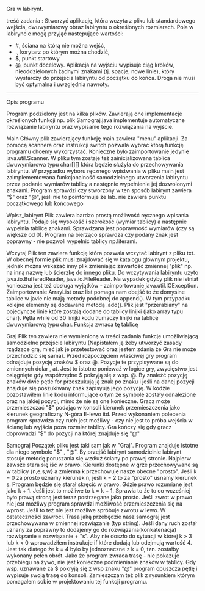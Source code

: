 Gra w labirynt. 

treść zadania : 
  Stworzyć aplikację, która wczyta z pliku lub standardowego wejścia, dwuwymiarowy obraz labiryntu o określonych rozmiarach. Pola w labiryncie mogą przyjąć następujące wartości:
  - #, ściana na którą nie można wejść,
  - ., korytarz po którym można chodzić,
  - $, punkt startowy
  - @, punkt docelowy.
  Aplikacja na wyjściu wypisuje ciąg kroków, nieoddzielonych żadnymi znakami (tj. spacje, nowe linie), który wystarczy do przejścia labiryntu od początku do końca. Droga nie musi być optymalna i uwzględnia nawroty.

----------------------------------------------------------------------------------------------------------------------
Opis programu 

Program podzielony jest na kilka plików. Zawierają one implementacje określonych funkcji np. plik Samograj.java implementuje automatyczne rozwiązanie labiryntu oraz wypisanie tego rozwiązania na wyjście. 

  Main
  Główny plik zawierający funkcję main zawiera "menu" aplikacji. Za pomocą scannera oraz instrukcji switch pozwala wybrać którą funkcję programu chcemy wykorzystać. Konieczne było zaimportowanie jedynie java.util.Scanner. W pliku tym zostaje też zainicjalizowana tablica dwuwymiarowa typu char[][] która będzie służyła do przechowywania labiryntu.
  W przypadku wyboru ręcznego wpistwania w pliku main jest zaimplementowana funkcjonalność samodzielnego utworzenia labiryntu przez podanie wymiarów tablicy a następnie wypełnienie jej dozwolonymi znakami. Program sprawdzi czy stworzony w ten sposób labirynt zawiera "$" oraz "@", jeśli nie to poinformuje że lab. nie zawiera punktu początkowego lub końcowego 

  Wpisz_labirynt
  Plik zawiera bardzo prostą możliwość ręcznego wpisania labiryntu. Podaje się wysokość i szerokość (wymiar tablicy) a następnie wypełnia tablicę znakami. Sprawdzana jest poprawność wymiarów (czy są większe od 0). Program na bierząco sprawdza czy podany znak jest poprawny - nie pozwoli wypełnić tablicy np.literami.

  Wczytaj
  Plik ten zawiera funkcję która pozwala wczytać labirynt z pliku txt. W obecnej formie plik musi znajdować się w katalogu głównym projektu, jednak można wskazać inny plik zmieniając zawartość zmiennej "plik" np. na inną nazwę lub ścierzkę do innego pliku. 
  Do wczytywania labiryntu użyto java.io.BufferedReader, java.io.FileReader. Na wypadek gdyby plik nie istniał konieczna jest też obsługa wyjątków - zaimportowanie java.util.IOException. Zaimportowanie ArrayList oraz list pomaga nam obejść to że domyślne tablice w 
  javie nie mają metody podobnej do append(). W tym przypadku kolejne elementy są dodawane metodą .add().
  Plik jest "przerabiany" na pojedyncze linie które zostają dodane do tablicy linijki (jako array typu char). Pętla while od 30 linijki kodu tłumaczy linijki na tablicę dwuwymiarową typu char. Funkcja zwraca tę tablicę

  Graj
  Plik ten zawiera nie wymienioną w treści zadania funkcję umożliwiającą samodzielne przejście labiryntu (Napistałem ją żeby utworzyć zasady rządzące grą, mieć jak je przetestować oraz jestem zdania że Gra nie może przechodzić się sama).
  Przed rozpoczęciem właściwej gry program odnajduje pozycję znaków $ oraz @. Pozycje te przypisywane są do zmiennych dolar , at. Jest to istotne ponieważ w logice gry, zwycięstwo jest osiągnięte gdy współrzędne $ pokryją się z wsp. @.
  By znaleźć pozycję znaków dwie pętle for przeszukują ją znak po znaku i jeśli na danej pozycji znajduje się poszukiwany znak zapisyują jego pozycję. 
  W kodzie pozostawiłem linie kodu informujące o tym że symbole zostały odnalezione oraz na jakiej pozycj, mimo że nie są one konieczne.
  Gracz może przemieszczać "$" podając w konsoli kierunek przemieszczenia jako kierunek geograficzny N-góra E-lewo itd.
  Przed wykonaniem polecenia program sprawdza czy ruch jest możliwy - czy nie jest to próba wejścia w ścianę lub wyjścia poza rozmiar tablicy.
  Gra kończy się gdy gracz doprowadzi "$" do pozycji na której znajduje się "@"

  Samograj
  Początek pliku jest taki sam jak w "Graj". Program znajduje istotne dla niego symbole "$" , "@".
  By przejść labirynt samodzielnie labirynt stosuje metodę poruszania się wzdłuż ściany po prawej stronie. Najpierw zawsze stara się iść w prawo. 
  Kierunki dostępne w grze przechowywane są w tablicy {n,e,s,w} a zmienna k przechowuje nasze obecne "prosto". Jeśli k = 0 za prosto uznamy kierunek n, jeśli k = 2 to za "prosto" usnamy kierunek s.
  Program będzie się starał skręcić w prawo. Gdzie prawo rozumiane jest jako k + 1. Jeśli jest to możliwe to k = k + 1. Sprawia to że to co wcześniej było prawą stroną jest teraz postrzegane jako prosto. 
  Jeśli zwrot w prawo nie jest możliwy program sprawdzi możliwość przemieszczenia się na wprost. Jeśli to też nie jest możliwe spróbuje zwrotu w lewo. W ostateczności zawróci. 
  Trasa jaką przebędzie nasz samograj jest przechowywana w zmiennej rozwiązanie (typ string). Jeśli dany ruch został uznany za poprawny to dodajemy go do rozwiązania(konkatenacja) rozwiązanie = rozwiązanie + "s".
  Aby nie doszło do sytuacji w której k > 3 lub k < 0 wprowadziłem instrukcje if które dodają lub odejmują wartość 4. Jest tak dlatego że k = 4 było by jednoznaczne z k = 0, tzn. zostałby wykonany pełen obrót.
Jako że program zwraca trasę - nie pokazuje przebiegu na żywo, nie jest konieczne podmienianie znaków w tablicy. 
Gdy wsp. uznawane za $ pokryją się z wsp znaku "@" program opuszcza pętlę i wypisuje swoją trasę do konsoli.
Zamieszczam też plik z rysunkiem którym pomagałem sobie w projektowaniu tej funkcji programu.
  
  
  
